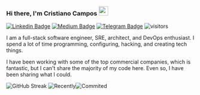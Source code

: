 ### Hi there, I'm Cristiano Campos <img src="https://media.giphy.com/media/hvRJCLFzcasrR4ia7z/giphy.gif" width="25px">

[![Linkedin Badge](https://img.shields.io/badge/-LinkedIn-0e76a8?style=flat-square&logo=Linkedin&logoColor=white)](https://www.linkedin.com/in/cristianocamposlima/)
[![Medium Badge](https://img.shields.io/badge/medium-%2312100E.svg?&style=for-square&logo=medium&logoColor=white)](https://medium.com/cristiano-campos)
[![Telegram Badge](https://img.shields.io/badge/-Telegram-0088cc?style=flat-square&logo=Telegram&logoColor=white)](https://t.me/camposdelima)
![visitors](https://visitor-badge.glitch.me/badge?page_id=page.id)

I am a full-stack software engineer, SRE, architect, and DevOps enthusiast. I spend a lot of time programming, configuring, hacking, and creating tech things.

I have been working with some of the top commercial companies, which is fantastic, but I can't share the majority of my code here. Even so, I have been sharing what I could.

![GitHub Streak](https://github-readme-streak-stats.herokuapp.com/?user=camposdelima&theme=dark&hide_border=true)
![Recently](https://github-readme-stats.vercel.app/api/wakatime?username=camposdelima&theme=dark&show_icons=true&hide_border=true&layout=compact&langs_count=10&custom_title=Most+Recently+Used+Language)![Commited](https://github-readme-stats.vercel.app/api/top-langs/?username=camposdelima&theme=dark&show_icons=true&hide_border=true&layout=compact&langs_count=10&custom_title=Most+Committed+Language)
<!--
**camposdelima/camposdelima** is a ✨ _special_ ✨ repository because its `README.md` (this file) appears on your GitHub profile.

Here are some ideas to get you started:

- 🔭 I’m currently working on ...
- 🌱 I’m currently learning ...
- 👯 I’m looking to collaborate on ...
- 🤔 I’m looking for help with ...
- 💬 Ask me about ...
- 📫 How to reach me: ...
- 😄 Pronouns: ...
- ⚡ Fun fact: ...
-->
